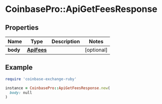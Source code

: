 # CoinbasePro::ApiGetFeesResponse

## Properties

| Name | Type | Description | Notes |
| ---- | ---- | ----------- | ----- |
| **body** | [**ApiFees**](ApiFees.md) |  | [optional] |

## Example

```ruby
require 'coinbase-exchange-ruby'

instance = CoinbasePro::ApiGetFeesResponse.new(
  body: null
)
```

